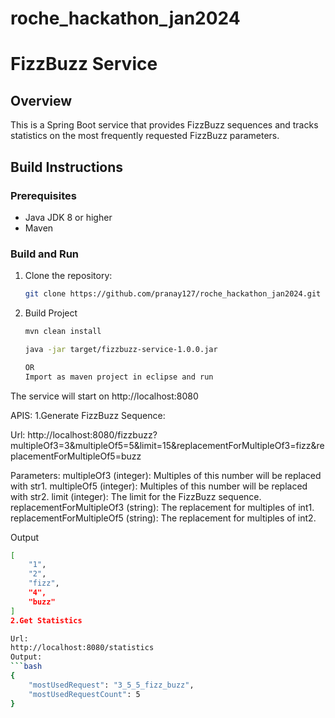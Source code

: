 # roche_hackathon_jan2024
# FizzBuzz Service

## Overview

This is a Spring Boot service that provides FizzBuzz sequences and tracks statistics on the most frequently requested FizzBuzz parameters.

## Build Instructions

### Prerequisites
- Java JDK 8 or higher
- Maven

### Build and Run
1. Clone the repository:
   ```bash
   git clone https://github.com/pranay127/roche_hackathon_jan2024.git
   
2. Build Project
   ```bash
   mvn clean install

   java -jar target/fizzbuzz-service-1.0.0.jar
   
   OR
   Import as maven project in eclipse and run

The service will start on http://localhost:8080

APIS:
1.Generate FizzBuzz Sequence:

   Url:
   http://localhost:8080/fizzbuzz?multipleOf3=3&multipleOf5=5&limit=15&replacementForMultipleOf3=fizz&replacementForMultipleOf5=buzz

   Parameters:
   multipleOf3 (integer): Multiples of this number will be replaced with str1.
   multipleOf5 (integer): Multiples of this number will be replaced with str2.
   limit (integer): The limit for the FizzBuzz sequence.
   replacementForMultipleOf3 (string): The replacement for multiples of int1.
   replacementForMultipleOf5 (string): The replacement for multiples of int2.

   Output
   ```bash
   [
       "1",
       "2",
       "fizz",
       "4",
       "buzz"
   ]
2.Get Statistics

   Url:
   http://localhost:8080/statistics
   Output:
   ```bash 
   {
       "mostUsedRequest": "3_5_5_fizz_buzz",
       "mostUsedRequestCount": 5
   }





 
